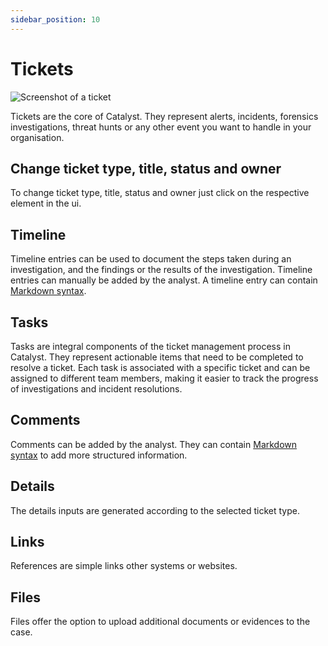 ```yaml
---
sidebar_position: 10
---
```


# Tickets

![Screenshot of a ticket](/screenshots/ticket.png)

Tickets are the core of Catalyst. They represent alerts, incidents, forensics
investigations, threat hunts or any other event you want to handle in your
organisation.

## Change ticket type, title, status and owner

To change ticket type, title, status and owner just click on the respective 
element in the ui.

## Timeline

Timeline entries can be used to document the steps taken during an investigation, 
and the findings or the results of the investigation.
Timeline entries can manually be added by the analyst.
A timeline entry can contain [Markdown syntax](https://www.markdownguide.org/basic-syntax/).

## Tasks

Tasks are integral components of the ticket management process in Catalyst. 
They represent actionable items that need to be completed to resolve a ticket. 
Each task is associated with a specific ticket and can be assigned to different team members, 
making it easier to track the progress of investigations and incident resolutions.

## Comments

Comments can be added by the analyst. They can contain
[Markdown syntax](https://www.markdownguide.org/basic-syntax/)
to add more structured information.

## Details

The details inputs are generated according to the selected ticket type.

## Links

References are simple links other systems or websites.

## Files

Files offer the option to upload additional documents or evidences to the case.
